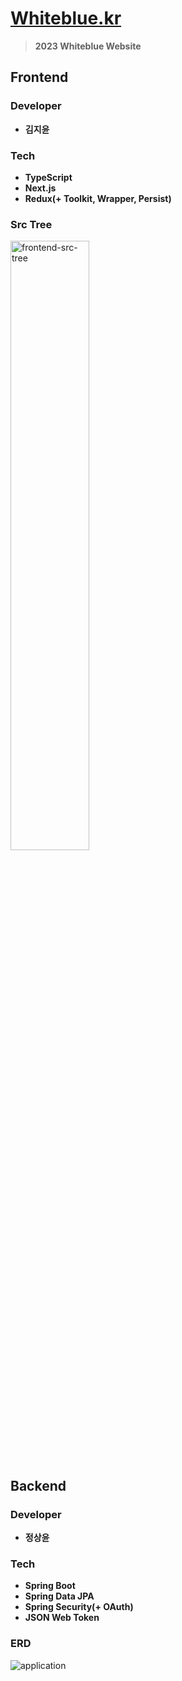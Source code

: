 # [Whiteblue.kr](http://whiteblue.kr)
> **2023 Whiteblue Website**

## Frontend
### Developer
* **김지윤**

### Tech
* **TypeScript**
* **Next.js**
* **Redux(+ Toolkit, Wrapper, Persist)**

### Src Tree
<img width="50%" alt="frontend-src-tree" src="https://user-images.githubusercontent.com/64190056/216847545-1ca56598-44a1-4020-9801-4e02c082ee41.png">

## Backend
### Developer
* **정상윤**

### Tech
* **Spring Boot**
* **Spring Data JPA**
* **Spring Security(+ OAuth)**
* **JSON Web Token**

### ERD
![application](https://user-images.githubusercontent.com/82157140/218146777-b46fd26b-eef7-4eb9-8efa-3ae6d10ef868.png)
